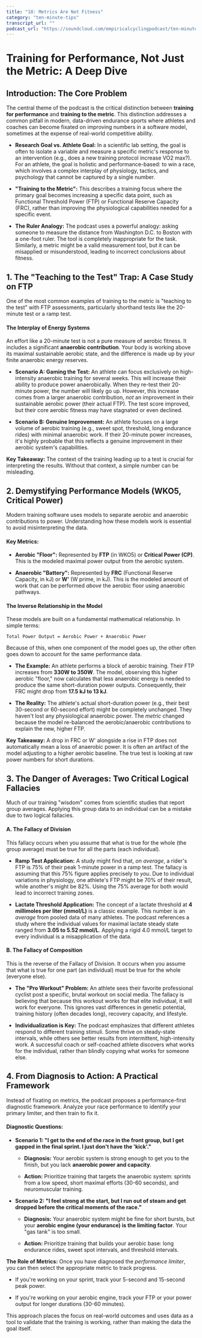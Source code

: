 ```yaml
---
title: "18: Metrics Are Not Fitness"
category: "ten-minute-tips"
transcript_url: ""
podcast_url: "https://soundcloud.com/empiricalcyclingpodcast/ten-minute-tips-18-metrics-are-not-fitness"
---
```



# Training for Performance, Not Just the Metric: A Deep Dive

## Introduction: The Core Problem

The central theme of the podcast is the critical distinction between **training for performance** and **training to the metric**. This distinction addresses a common pitfall in modern, data-driven endurance sports where athletes and coaches can become fixated on improving numbers in a software model, sometimes at the expense of real-world competitive ability.

-   **Research Goal vs. Athlete Goal:** In a scientific lab setting, the goal is often to isolate a variable and measure a specific metric's response to an intervention (e.g., does a new training protocol increase VO2 max?). For an athlete, the goal is holistic and performance-based: to win a race, which involves a complex interplay of physiology, tactics, and psychology that cannot be captured by a single number.
    
-   **"Training to the Metric":** This describes a training focus where the primary goal becomes increasing a specific data point, such as Functional Threshold Power (FTP) or Functional Reserve Capacity (FRC), rather than improving the physiological capabilities needed for a specific event.
    
-   **The Ruler Analogy:** The podcast uses a powerful analogy: asking someone to measure the distance from Washington D.C. to Boston with a one-foot ruler. The tool is completely inappropriate for the task. Similarly, a metric might be a valid measurement tool, but it can be misapplied or misunderstood, leading to incorrect conclusions about fitness.
    

## 1. The "Teaching to the Test" Trap: A Case Study on FTP

One of the most common examples of training to the metric is "teaching to the test" with FTP assessments, particularly shorthand tests like the 20-minute test or a ramp test.

#### The Interplay of Energy Systems

An effort like a 20-minute test is not a pure measure of aerobic fitness. It includes a significant **anaerobic contribution**. Your body is working above its maximal sustainable aerobic state, and the difference is made up by your finite anaerobic energy reserves.

-   **Scenario A: Gaming the Test:** An athlete can focus exclusively on high-intensity anaerobic training for several weeks. This will increase their ability to produce power anaerobically. When they re-test their 20-minute power, the number will likely go up. However, this increase comes from a larger anaerobic contribution, _not_ an improvement in their sustainable aerobic power (their actual FTP). The test score improved, but their core aerobic fitness may have stagnated or even declined.
    
-   **Scenario B: Genuine Improvement:** An athlete focuses on a large volume of aerobic training (e.g., sweet spot, threshold, long endurance rides) with minimal anaerobic work. If their 20-minute power increases, it's highly probable that this reflects a genuine improvement in their aerobic system's capabilities.
    

**Key Takeaway:** The context of the training leading up to a test is crucial for interpreting the results. Without that context, a simple number can be misleading.

## 2. Demystifying Performance Models (WKO5, Critical Power)

Modern training software uses models to separate aerobic and anaerobic contributions to power. Understanding how these models work is essential to avoid misinterpreting the data.

#### Key Metrics:

-   **Aerobic "Floor":** Represented by **FTP** (in WKO5) or **Critical Power (CP)**. This is the modeled maximal power output from the aerobic system.
    
-   **Anaerobic "Battery":** Represented by **FRC** (Functional Reserve Capacity, in kJ) or **W'** (W prime, in kJ). This is the modeled amount of work that can be performed _above_ the aerobic floor using anaerobic pathways.
    

#### The Inverse Relationship in the Model

These models are built on a fundamental mathematical relationship. In simple terms:

`Total Power Output = Aerobic Power + Anaerobic Power`

Because of this, when one component of the model goes up, the other often goes down to account for the same performance data.

-   **The Example:** An athlete performs a block of aerobic training. Their FTP increases from **330W to 350W**. The model, observing this higher aerobic "floor," now calculates that less anaerobic energy is needed to produce the same short-duration power outputs. Consequently, their FRC might drop from **17.5 kJ to 13 kJ**.
    
-   **The Reality:** The athlete's actual short-duration power (e.g., their best 30-second or 60-second effort) might be completely unchanged. They haven't lost any physiological anaerobic power. The _metric_ changed because the model re-balanced the aerobic/anaerobic contributions to explain the new, higher FTP.
    

**Key Takeaway:** A drop in FRC or W' alongside a rise in FTP does not automatically mean a loss of anaerobic power. It is often an artifact of the model adjusting to a higher aerobic baseline. The true test is looking at raw power numbers for short durations.

## 3. The Danger of Averages: Two Critical Logical Fallacies

Much of our training "wisdom" comes from scientific studies that report group averages. Applying this group data to an individual can be a mistake due to two logical fallacies.

#### A. The Fallacy of Division

This fallacy occurs when you assume that what is true for the whole (the group average) must be true for all the parts (each individual).

-   **Ramp Test Application:** A study might find that, _on average_, a rider's FTP is 75% of their peak 1-minute power in a ramp test. The fallacy is assuming that this 75% figure applies precisely to _you_. Due to individual variations in physiology, one athlete's FTP might be 70% of their result, while another's might be 82%. Using the 75% average for both would lead to incorrect training zones.
    
-   **Lactate Threshold Application:** The concept of a lactate threshold at **4 millimoles per liter (mmol/L)** is a classic example. This number is an _average_ from pooled data of many athletes. The podcast references a study where the individual values for maximal lactate steady state ranged from **3.05 to 5.52 mmol/L**. Applying a rigid 4.0 mmol/L target to every individual is a misapplication of the data.
    

#### B. The Fallacy of Composition

This is the reverse of the Fallacy of Division. It occurs when you assume that what is true for one part (an individual) must be true for the whole (everyone else).

-   **The "Pro Workout" Problem:** An athlete sees their favorite professional cyclist post a specific, brutal workout on social media. The fallacy is believing that because this workout works for that elite individual, it will work for everyone. This ignores vast differences in genetic potential, training history (often decades long), recovery capacity, and lifestyle.
    
-   **Individualization is Key:** The podcast emphasizes that different athletes respond to different training stimuli. Some thrive on steady-state intervals, while others see better results from intermittent, high-intensity work. A successful coach or self-coached athlete discovers what works for the individual, rather than blindly copying what works for someone else.
    

## 4. From Diagnosis to Action: A Practical Framework

Instead of fixating on metrics, the podcast proposes a performance-first diagnostic framework. Analyze your race performance to identify your primary limiter, and then train to fix it.

#### Diagnostic Questions:

-   **Scenario 1: "I get to the end of the race in the front group, but I get gapped in the final sprint. I just don't have the 'kick'."**
    
    -   **Diagnosis:** Your aerobic system is strong enough to get you to the finish, but you lack **anaerobic power and capacity**.
        
    -   **Action:** Prioritize training that targets the anaerobic system: sprints from a low speed, short maximal efforts (30-60 seconds), and neuromuscular training.
        
-   **Scenario 2: "I feel strong at the start, but I run out of steam and get dropped before the critical moments of the race."**
    
    -   **Diagnosis:** Your anaerobic system might be fine for short bursts, but your **aerobic engine (your endurance) is the limiting factor**. Your "gas tank" is too small.
        
    -   **Action:** Prioritize training that builds your aerobic base: long endurance rides, sweet spot intervals, and threshold intervals.
        

**The Role of Metrics:** Once you have diagnosed the _performance limiter_, you can then select the appropriate metric to track progress.

-   If you're working on your sprint, track your 5-second and 15-second peak power.
    
-   If you're working on your aerobic engine, track your FTP or your power output for longer durations (30-60 minutes).
    

This approach places the focus on real-world outcomes and uses data as a tool to validate that the training is working, rather than making the data the goal itself.